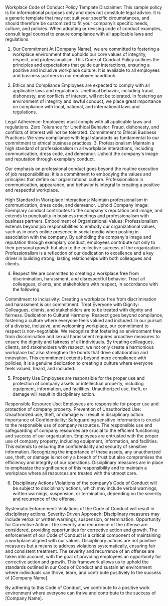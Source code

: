 Workplace Code of Conduct Policy Template
Disclaimer: This sample policy is for informational purposes only and does not constitute legal advice. It is a generic template that may not suit your specific circumstances, and should therefore be customized to fit your company’s specific needs, culture, and policies. When adopting or revising code of conduct examples, consult legal counsel to ensure compliance with all applicable laws and regulations.

1. Our Commitment 
At [Company Name], we are committed to fostering a workplace environment that upholds our core values of integrity, respect, and professionalism. This Code of Conduct Policy outlines the principles and expectations that guide our interactions, ensuring a positive and inclusive workplace culture. It is available to all employees and business partners in our employee handbook.

2. Ethics and Compliance
Employees are expected to comply with all applicable laws and regulations. Unethical behavior, including fraud, dishonesty, and conflicts of interest, will not be tolerated. In fostering an environment of integrity and lawful conduct, we place great importance on compliance with local, national, and international laws and regulations. 

Legal Adherence: Employees must comply with all applicable laws and regulations.
Zero Tolerance for Unethical Behavior: Fraud, dishonesty, and conflicts of interest will not be tolerated.
Commitment to Ethical Business Practices: We view compliance with legal standards as fundamental to our commitment to ethical business practices.
3. Professionalism
Maintain a high standard of professionalism in all workplace interactions, including communication, dress code, and demeanor. Uphold the company's image and reputation through exemplary conduct.

Our emphasis on professional conduct goes beyond the routine execution of job responsibilities; it is a commitment to embodying the values and principles that define our organizational culture. Professionalism in communication, appearance, and behavior is integral to creating a positive and respectful workplace.

High Standard in Workplace Interactions: Maintain professionalism in communication, dress code, and demeanor.
Uphold Company Image: Exemplary conduct contributes to the company's reputation and image, and extends to punctuality in business meetings and professionalism with business partners.
Embodiment of Organizational Values: Professionalism extends beyond job responsibilities to embody our organizational values, such as in one’s online presence in social media when posting in association with the company.
By upholding the company's image and reputation through exemplary conduct, employees contribute not only to their personal growth but also to the collective success of the organization. Professionalism is a reflection of our dedication to excellence and a key driver in building strong, lasting relationships with both colleagues and clients.

4. Respect
We are committed to creating a workplace free from discrimination, harassment, and disrespectful behavior. Treat all colleagues, clients, and stakeholders with respect, in accordance with the following:

Commitment to Inclusivity: Creating a workplace free from discrimination and harassment is our commitment.
Treat Everyone with Dignity: Colleagues, clients, and stakeholders are to be treated with dignity and fairness.
Dedication to Cultural Harmony: Respect goes beyond compliance, fostering a culture where everyone feels valued and included.
In our pursuit of a diverse, inclusive, and welcoming workplace, our commitment to respect is non-negotiable. We recognize that fostering an environment free from discrimination and sexual harassment requires proactive measures to ensure the dignity and fairness of all individuals. By treating colleagues, clients, and stakeholders with respect, we not only create a harmonious workplace but also strengthen the bonds that drive collaboration and innovation. This commitment extends beyond mere compliance with policies; it is a genuine dedication to creating a culture where everyone feels valued, heard, and included.

5. Property Use
Employees are responsible for the proper use and protection of company assets or intellectual property, including equipment, information, and facilities. Unauthorized use, theft, or damage will result in disciplinary action.

Responsible Resource Use: Employees are responsible for proper use and protection of company property.
Prevention of Unauthorized Use: Unauthorized use, theft, or damage will result in disciplinary action.
Importance of Confidentiality: Safeguarding sensitive information is crucial to the responsible use of company resources.
The responsible use and safeguarding of company resources are crucial to the efficient functioning and success of our organization. Employees are entrusted with the proper use of company property, including equipment, information, and facilities. This extends to ensuring the confidentiality and security of sensitive information. Recognizing the importance of these assets, any unauthorized use, theft, or damage is not only a breach of trust but also compromises the efficiency and integrity of our operations. Disciplinary measures are in place to emphasize the significance of this responsibility and to maintain a workplace where all resources are treated with the utmost care.

6. Disciplinary Actions
Violations of the company’s Code of Conduct will be subject to disciplinary actions, which may include verbal warnings, written warnings, suspension, or termination, depending on the severity and recurrence of the offense.

Systematic Enforcement: Violations of the Code of Conduct will result in disciplinary actions.
Severity-Driven Approach: Disciplinary measures may include verbal or written warnings, suspension, or termination.
Opportunity for Corrective Action: The severity and recurrence of the offense are considered, providing opportunities for corrective action and growth.
The enforcement of our Code of Conduct is a critical component of maintaining a workplace aligned with our values. Disciplinary actions are not punitive measures but a means to address violations systematically, ensuring fair and consistent treatment. The severity and recurrence of an offense are taken into account, with the goal of providing employees an opportunity for corrective action and growth. This framework allows us to uphold the standards outlined in our Code of Conduct and sustain an environment where individuals can thrive, learn, and contribute positively to the success of [Company Name].

By adhering to this Code of Conduct, we contribute to a positive work environment where everyone can thrive and contribute to the success of [Company Name].
